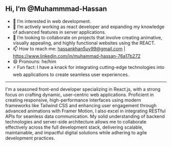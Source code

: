## Hi, I’m @Muhammmad-Hassan

- 👀 I’m interested in web development.
- 🌱 I’m actively working as react developer and expanding my knowledge of advanced features in server applications.
- 💞️ I’m looking to collaborate on projects that involve creating animative, visually appealing, and highly functional websites using the REACT.
- 📫 How to reach me: hassankhan5uy99@gmail.com | https://www.linkedin.com/in/muhammad-hassan-76a17b272 
- 😄 Pronouns: he/him
- ⚡ Fun fact: I have a knack for integrating cutting-edge technologies into web applications to create seamless user experiences.

---

I'm a seasoned front-end developer specializing in React.js, with a strong focus on crafting dynamic, user-centric web applications. Proficient in creating responsive, high-performance interfaces using modern frameworks like Tailwind CSS and enhancing user engagement through advanced animations with Framer Motion, I also excel in integrating RESTful APIs for seamless data communication. My solid understanding of backend technologies and server-side architecture allows me to collaborate effectively across the full development stack, delivering scalable, maintainable, and impactful digital solutions while adhering to agile development practices.


<!---
Muhammmad-Hassan/Muhammmad-Hassan is a ✨ special ✨ repository because its `README.md` (this file) appears on your GitHub profile.
You can click the Preview link to take a look at your changes.
--->
